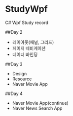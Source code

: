 # StudyWpf
C# Wpf Study record

##Day 2
 - 레이아웃(패널, 그리드)
 - 페이지 네비게이션
 - 데이터 바인딩

##Day 3
 - Design
 - Resource
 - Naver Movie App

##Day 4
 - Naver Movie App(continue)
 - Naver News Search App
